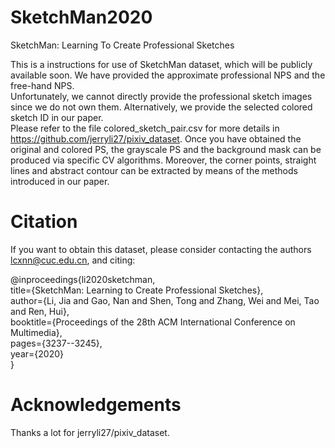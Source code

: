 # SketchMan2020
SketchMan: Learning To Create Professional Sketches

This is a instructions for use of SketchMan dataset, which will be publicly available soon.
We have provided the approximate professional NPS and the free-hand NPS.  
Unfortunately, we cannot directly provide the professional sketch images since we do not own them. Alternatively, we provide the selected colored sketch ID in our paper.  
Please refer to the file colored_sketch_pair.csv for more details in https://github.com/jerryli27/pixiv_dataset.
Once you have obtained the original and colored PS, the grayscale PS and the background mask can be produced via specific CV algorithms. 
Moreover, the corner points, straight lines and abstract contour can be extracted by means of the methods introduced in our paper. 

# Citation

If you want to obtain this dataset, please consider contacting the authors lcxnn@cuc.edu.cn, and citing:

@inproceedings{li2020sketchman,  
  title={SketchMan: Learning to Create Professional Sketches},  
  author={Li, Jia and Gao, Nan and Shen, Tong and Zhang, Wei and Mei, Tao and Ren, Hui},  
  booktitle={Proceedings of the 28th ACM International Conference on Multimedia},  
  pages={3237--3245},  
  year={2020}  
}

# Acknowledgements
Thanks a lot for jerryli27/pixiv_dataset.

